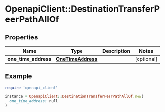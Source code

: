 # OpenapiClient::DestinationTransferPeerPathAllOf

## Properties

| Name | Type | Description | Notes |
| ---- | ---- | ----------- | ----- |
| **one_time_address** | [**OneTimeAddress**](OneTimeAddress.md) |  | [optional] |

## Example

```ruby
require 'openapi_client'

instance = OpenapiClient::DestinationTransferPeerPathAllOf.new(
  one_time_address: null
)
```

